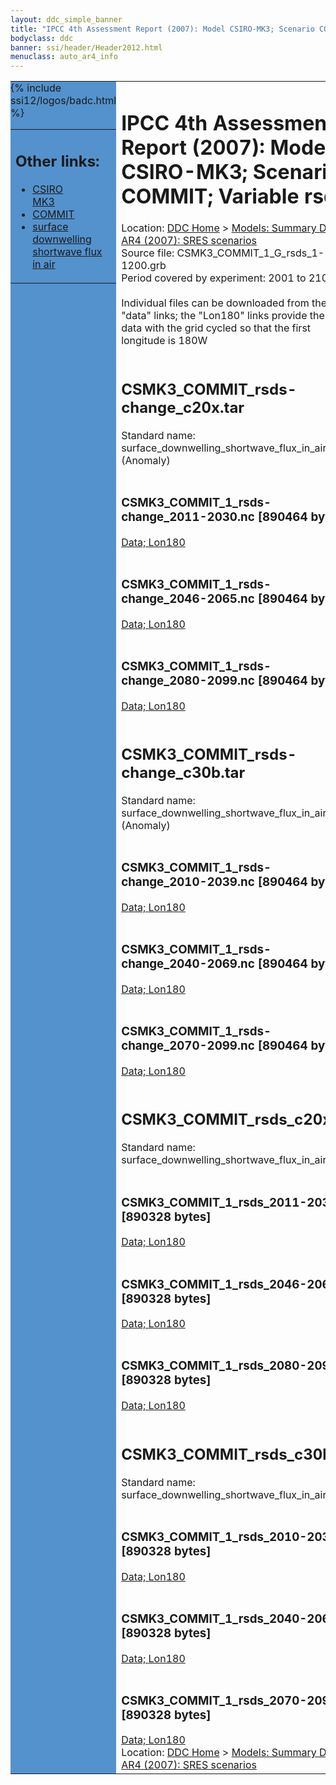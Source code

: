 ```yaml
---
layout: ddc_simple_banner
title: "IPCC 4th Assessment Report (2007): Model CSIRO-MK3; Scenario COMMIT; Variable rsds"
bodyclass: ddc
banner: ssi/header/Header2012.html
menuclass: auto_ar4_info
---
```



<table width="100%" border="0" cellspacing="0" cellpadding="0" style="border-collapse: collapse;">
<tr style="margin:0;padding:0;border:0;">
<td style="margin:0;padding:0;border:0;height:1pt;width:150pt;background:#5492CD;" valign="top" >

<div id="lh-col2" class="auto_ar4_info">
<table class="menumain" bgcolor="#5492CD" cellspacing="0" width="100%" border="0">
<tr><td>
<h2> Other links:</h2>
<ul>
<li><a href="/auto/ar4/model-CSIRO-MK3.html">CSIRO<br/>MK3</a></li>
<li><a href="/auto/ar4/scenario-COMMIT.html">COMMIT</a></li>
<li><a href="/auto/ar4/var-surface_downwelling_shortwave_flux_in_air.html">surface downwelling<br/> shortwave flux in air</a></li>
</ul>
</td></tr>
{% include ssi12/logos/badc.html %}
</table>
</div>
</td>
<td><h1>IPCC 4th Assessment Report (2007): Model CSIRO-MK3; Scenario COMMIT; Variable rsds</h1>

<!-- Breadcrumb1 -->
<div id="breadcrumb1" align="left">
Location: <a href="/index.html">DDC Home</a> > <a href="/sim/gcm_clim/">Models: Summary Data</a>
> <a href="/sim/gcm_clim/SRES_AR4/index.html">AR4 (2007): SRES scenarios</a>
</div>
<!-- End of Breadcrumb1 -->Source file: CSMK3_COMMIT_1_G_rsds_1-1200.grb
<br/>
Period covered by experiment: 2001 to 2100<br/>
<br/>Individual files can be downloaded from the "data" links; the "Lon180" links provide the same data
         with the grid cycled so that the first longitude is 180W<br/>
<br/><h2>CSMK3_COMMIT_rsds-change_c20x.tar</h2>
Standard name: surface_downwelling_shortwave_flux_in_air (Anomaly)<br>
<br/><h3>CSMK3_COMMIT_1_rsds-change_2011-2030.nc [890464 bytes]</h3>
<a href="/cgi-bin/downl/ar4_nc/rsds/CSMK3_COMMIT_1_rsds-change_2011-2030.nc">Data; </a><a href="/cgi-bin/downl/ar4_nc/rsds/CSMK3_COMMIT_1_rsds-change_2011-2030.cyto180.nc"> Lon180</a><br/>
<br/><h3>CSMK3_COMMIT_1_rsds-change_2046-2065.nc [890464 bytes]</h3>
<a href="/cgi-bin/downl/ar4_nc/rsds/CSMK3_COMMIT_1_rsds-change_2046-2065.nc">Data; </a><a href="/cgi-bin/downl/ar4_nc/rsds/CSMK3_COMMIT_1_rsds-change_2046-2065.cyto180.nc"> Lon180</a><br/>
<br/><h3>CSMK3_COMMIT_1_rsds-change_2080-2099.nc [890464 bytes]</h3>
<a href="/cgi-bin/downl/ar4_nc/rsds/CSMK3_COMMIT_1_rsds-change_2080-2099.nc">Data; </a><a href="/cgi-bin/downl/ar4_nc/rsds/CSMK3_COMMIT_1_rsds-change_2080-2099.cyto180.nc"> Lon180</a><br/>
<br/><h2>CSMK3_COMMIT_rsds-change_c30b.tar</h2>
Standard name: surface_downwelling_shortwave_flux_in_air (Anomaly)<br>
<br/><h3>CSMK3_COMMIT_1_rsds-change_2010-2039.nc [890464 bytes]</h3>
<a href="/cgi-bin/downl/ar4_nc/rsds/CSMK3_COMMIT_1_rsds-change_2010-2039.nc">Data; </a><a href="/cgi-bin/downl/ar4_nc/rsds/CSMK3_COMMIT_1_rsds-change_2010-2039.cyto180.nc"> Lon180</a><br/>
<br/><h3>CSMK3_COMMIT_1_rsds-change_2040-2069.nc [890464 bytes]</h3>
<a href="/cgi-bin/downl/ar4_nc/rsds/CSMK3_COMMIT_1_rsds-change_2040-2069.nc">Data; </a><a href="/cgi-bin/downl/ar4_nc/rsds/CSMK3_COMMIT_1_rsds-change_2040-2069.cyto180.nc"> Lon180</a><br/>
<br/><h3>CSMK3_COMMIT_1_rsds-change_2070-2099.nc [890464 bytes]</h3>
<a href="/cgi-bin/downl/ar4_nc/rsds/CSMK3_COMMIT_1_rsds-change_2070-2099.nc">Data; </a><a href="/cgi-bin/downl/ar4_nc/rsds/CSMK3_COMMIT_1_rsds-change_2070-2099.cyto180.nc"> Lon180</a><br/>
<br/><h2>CSMK3_COMMIT_rsds_c20x.tar</h2>
Standard name: surface_downwelling_shortwave_flux_in_air<br>
<br/><h3>CSMK3_COMMIT_1_rsds_2011-2030.nc [890328 bytes]</h3>
<a href="/cgi-bin/downl/ar4_nc/rsds/CSMK3_COMMIT_1_rsds_2011-2030.nc">Data; </a><a href="/cgi-bin/downl/ar4_nc/rsds/CSMK3_COMMIT_1_rsds_2011-2030.cyto180.nc"> Lon180</a><br/>
<br/><h3>CSMK3_COMMIT_1_rsds_2046-2065.nc [890328 bytes]</h3>
<a href="/cgi-bin/downl/ar4_nc/rsds/CSMK3_COMMIT_1_rsds_2046-2065.nc">Data; </a><a href="/cgi-bin/downl/ar4_nc/rsds/CSMK3_COMMIT_1_rsds_2046-2065.cyto180.nc"> Lon180</a><br/>
<br/><h3>CSMK3_COMMIT_1_rsds_2080-2099.nc [890328 bytes]</h3>
<a href="/cgi-bin/downl/ar4_nc/rsds/CSMK3_COMMIT_1_rsds_2080-2099.nc">Data; </a><a href="/cgi-bin/downl/ar4_nc/rsds/CSMK3_COMMIT_1_rsds_2080-2099.cyto180.nc"> Lon180</a><br/>
<br/><h2>CSMK3_COMMIT_rsds_c30b.tar</h2>
Standard name: surface_downwelling_shortwave_flux_in_air<br>
<br/><h3>CSMK3_COMMIT_1_rsds_2010-2039.nc [890328 bytes]</h3>
<a href="/cgi-bin/downl/ar4_nc/rsds/CSMK3_COMMIT_1_rsds_2010-2039.nc">Data; </a><a href="/cgi-bin/downl/ar4_nc/rsds/CSMK3_COMMIT_1_rsds_2010-2039.cyto180.nc"> Lon180</a><br/>
<br/><h3>CSMK3_COMMIT_1_rsds_2040-2069.nc [890328 bytes]</h3>
<a href="/cgi-bin/downl/ar4_nc/rsds/CSMK3_COMMIT_1_rsds_2040-2069.nc">Data; </a><a href="/cgi-bin/downl/ar4_nc/rsds/CSMK3_COMMIT_1_rsds_2040-2069.cyto180.nc"> Lon180</a><br/>
<br/><h3>CSMK3_COMMIT_1_rsds_2070-2099.nc [890328 bytes]</h3>
<a href="/cgi-bin/downl/ar4_nc/rsds/CSMK3_COMMIT_1_rsds_2070-2099.nc">Data; </a><a href="/cgi-bin/downl/ar4_nc/rsds/CSMK3_COMMIT_1_rsds_2070-2099.cyto180.nc"> Lon180</a><br/>
<!-- Breadcrumb2 -->
<div id="breadcrumb2" align="left">
Location: <a href="/index.html">DDC Home</a> > <a href="/sim/gcm_clim/">Models: Summary Data</a>
> <a href="/sim/gcm_clim/SRES_AR4/index.html">AR4 (2007): SRES scenarios</a>
</div>
<!-- End of Breadcrumb2 --></td></tr></table>
